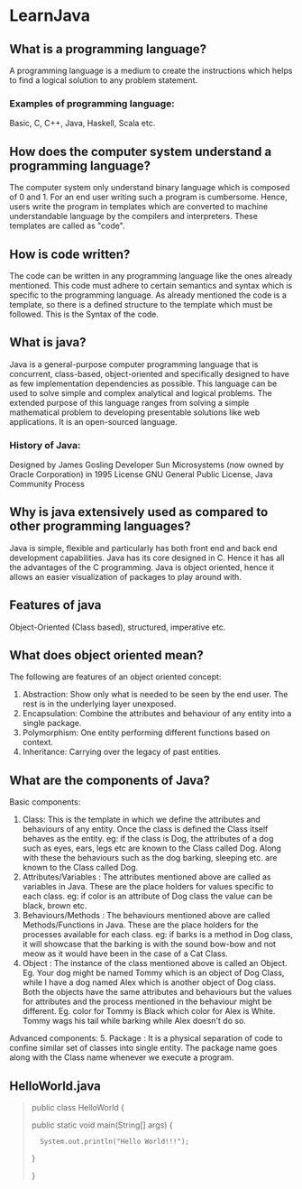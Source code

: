 # LearnJava
## What is a programming language?
A programming language is a medium to create the instructions which helps to find a logical solution to any problem statement.

### Examples of programming language: 
Basic, C, C++, Java, Haskell, Scala etc.

## How does the computer system understand a programming language?
The computer system only understand binary language which is composed of 0 and 1.
For an end user writing such a program is cumbersome. Hence, users write the program in templates which are converted to machine understandable language by the compilers and interpreters. These templates are called as "code".

## How is code written?
The code can be written in any programming language like the ones already mentioned. This code must adhere to certain semantics and syntax which is specific to the programming language. As already mentioned the code is a template, so there is a defined structure to the template which must be followed. This is the Syntax of the code.

## What is java?
Java is a general-purpose computer programming language that is concurrent, class-based, object-oriented and specifically designed to have as few implementation dependencies as possible. This language can be used to solve simple and complex analytical and logical problems. The extended purpose of this language ranges from solving a simple mathematical problem to developing presentable solutions like web applications. It is an open-sourced language.

### History of Java:
Designed by	James Gosling
Developer	Sun Microsystems (now owned by Oracle Corporation) in 1995
License	GNU General Public License, Java Community Process

## Why is java extensively used as compared to other programming languages?
Java is simple, flexible and particularly has both front end and back end development capabilities.
Java has its core designed in C. Hence it has all the advantages of the C programming.
Java is object oriented, hence it allows an easier visualization of packages to play around with.

## Features of java
Object-Oriented (Class based), structured, imperative etc.

## What does object oriented mean?
The following are features of an object oriented concept:
1. Abstraction: Show only what is needed to be seen by the end user. The rest is in the underlying layer unexposed.
2. Encapsulation: Combine the attributes and behaviour of any entity into a single package.
3. Polymorphism: One entity performing different functions based on context.
4. Inheritance: Carrying over the legacy of past entities.

## What are the components of Java?
Basic components: 
1. Class: This is the template in which we define the attributes and behaviours of any entity. Once the class is defined the Class itself behaves as the entity. eg: if the class is Dog, the attributes of a dog such as eyes, ears, legs etc are known to the Class called Dog. Along with these the behaviours such as the dog barking, sleeping etc. are known to the Class called Dog.
2. Attributes/Variables : The attributes mentioned above are called as variables in Java. These are the place holders for values specific to each class. eg: if color is an attribute of Dog class the value can be black, brown etc.
3. Behaviours/Methods : The behaviours mentioned above are called Methods/Functions in Java. These are the place holders for the processes available for each class. eg: if barks is a method in Dog class, it will showcase that the barking is with the sound bow-bow and not meow as it would have been in the case of a Cat Class.
4. Object : The instance of the class mentioned above is called an Object. Eg. Your dog might be named Tommy which is an object of Dog Class, while I have a dog named Alex which is another object of Dog class. Both the objects have the same attributes and behaviours but the values for attributes and the process mentioned in the behaviour might be different. Eg. color for Tommy is Black which color for Alex is White. Tommy wags his tail while barking while Alex doesn't do so.

Advanced components:
5. Package : It is a physical separation of code to confine similar set of classes into single entity. The package name goes along with the Class name whenever we execute a program.

## HelloWorld.java
> public class HelloWorld {
>
>	public static void main(String[] args) {
>
>		System.out.println("Hello World!!!");
>	
> }
>
> }



